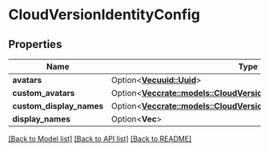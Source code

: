 # CloudVersionIdentityConfig

## Properties

Name | Type | Description | Notes
------------ | ------------- | ------------- | -------------
**avatars** | Option<[**Vec<uuid::Uuid>**](uuid::Uuid.md)> |  | [optional]
**custom_avatars** | Option<[**Vec<crate::models::CloudVersionIdentityCustomAvatar>**](CloudVersionIdentityCustomAvatar.md)> | **Deprecated** | [optional]
**custom_display_names** | Option<[**Vec<crate::models::CloudVersionIdentityCustomDisplayName>**](CloudVersionIdentityCustomDisplayName.md)> | **Deprecated** | [optional]
**display_names** | Option<**Vec<String>**> |  | [optional]

[[Back to Model list]](../README.md#documentation-for-models) [[Back to API list]](../README.md#documentation-for-api-endpoints) [[Back to README]](../README.md)


